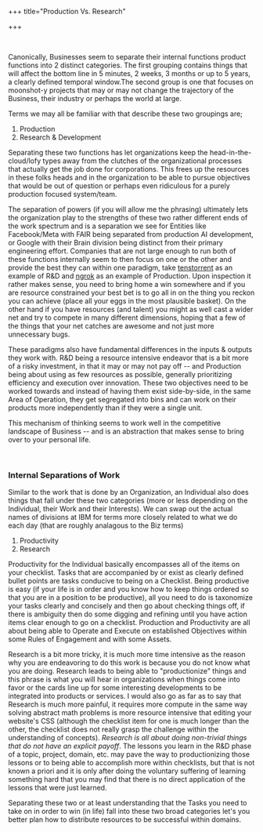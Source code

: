 +++
title="Production Vs. Research"


+++

​

Canonically, Businesses seem to separate their internal functions product functions into 2 distinct categories. The first grouping contains things that will affect the bottom line in 5 minutes, 2 weeks, 3 months or up to 5 years, a clearly defined temporal window.The second group is one that focuses on moonshot-y projects that may or may not change the trajectory of the Business, their industry or perhaps the world at large.

Terms we may all be familiar with that describe these two groupings are;

1. Production
2. Research & Development

Separating these two functions has let organizations keep the head-in-the-cloud/lofy types away from the clutches of the organizational processes that actually get the job done for corporations. This frees up the resources in these folks heads and in the organization to be able to pursue objectives that would be out of question or perhaps even ridiculous for a purely production focused system/team.

The separation of powers (if you will allow me the phrasing) ultimately lets the organization play to the strengths of these two rather different ends of the work spectrum and is a separation we see for Entities like Facebook/Meta with FAIR being separated from production AI development, or Google with their Brain division being distinct from their primary engineering effort. Companies that are not large enough to run both of these functions internally seem to then focus on one or the other and provide the best they can within one paradigm, take [tenstorrent](https://tenstorrent.com/) as an example of R&D and [ngrok](https://ngrok.com/) as an example of Production. Upon inspection it rather makes sense, you need to bring home a win somewhere and if you are resource constrained your best bet is to go all in on the thing you reckon you can achieve (place all your eggs in the most plausible basket). On the other hand if you have resources (and talent) you might as well cast a wider net and try to compete in many different dimensions, hoping that a few of the things that your net catches are awesome and not just more unnecessary bugs.

These paradigms also have fundamental differences in the inputs & outputs they work with. R&D being a resource intensive endeavor that is a bit more of a risky investment, in that it may or may not pay off -- and Production being about using as few resources as possible, generally prioritizing efficiency and execution over innovation. These two objectives need to be worked towards and instead of having them exist side-by-side, in the same Area of Operation, they get segregated into bins and can work on their products more independently than if they were a single unit.

This mechanism of thinking seems to work well in the competitive landscape of Business -- and is an abstraction that makes sense to bring over to your personal life.

​

### Internal Separations of Work

Similar to the work that is done by an Organization, an Individual also does things that fall under these two categories (more or less depending on the Individual, their Work and their Interests). We can swap out the actual names of divisions at IBM for terms more closely related to what we do each day (that are roughly analagous to the Biz terms)

1. Productivity
2. Research

Productivity for the Individual basically encompasses all of the items on your checklist. Tasks that are accompanied by or exist as clearly defined bullet points are tasks conducive to being on a Checklist. Being productive is easy (if your life is in order and you know how to keep things ordered so that you are in a position to be productive), all you need to do is taxonomize your tasks clearly and concisely and then go about checking things off, if there is ambiguity then do some digging and refining until you have action items clear enough to go on a checklist. Production and Productivity are all about being able to Operate and Execute on established Objectives within some Rules of Engagement and with some Assets.

Research is a bit more tricky, it is much more time intensive as the reason why you are endeavoring to do this work is because you do not know what you are doing. Research leads to being able to "productionize" things and this phrase is what you will hear in organizations when things come into favor or the cards line up for some interesting developments to be integrated into products or services. I would also go as far as to say that Research is much more painful, it requires more compute in the same way solving abstract math problems is more resource intensive that editing your website's CSS (although the checklist item for one is much longer than the other, the checklist does not really grasp the challenge within the understanding of concepts). _Research is all about doing non-trivial things that do not have an explicit payoff_. The lessons you learn in the R&D phase of a topic, project, domain, etc. may pave the way to productionizing those lessons or to being able to accomplish more within checklists, but that is not known a priori and it is only after doing the voluntary suffering of learning something hard that you may find that there is no direct application of the lessons that were just learned.

Separating these two or at least understanding that the Tasks you need to take on in order to win (in life) fall into these two broad categories let's you better plan how to distribute resources to be successful within domains.

​
